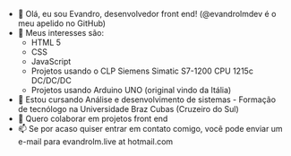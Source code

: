 - 👋 Olá, eu sou Evandro, desenvolvedor front end! (@evandrolmdev é o meu apelido no GitHub)
- 👀 Meus interesses são:
  - HTML 5
  - CSS
  - JavaScript
  - Projetos usando o CLP Siemens Simatic S7-1200 CPU 1215c DC/DC/DC
  - Projetos usando Arduino UNO (original vindo da Itália)
- 🌱 Estou cursando Análise e desenvolvimento de sistemas - Formação de tecnólogo na Universidade Braz Cubas (Cruzeiro do Sul)
- 💞️ Quero colaborar em projetos front end 
- 📫 Se por acaso quiser entrar em contato comigo, você pode enviar um e-mail para evandrolm.live at hotmail.com

<!---
evandrolmdev/evandrolmdev is a ✨ special ✨ repository because its `README.md` (this file) appears on your GitHub profile.
You can click the Preview link to take a look at your changes.
--->
